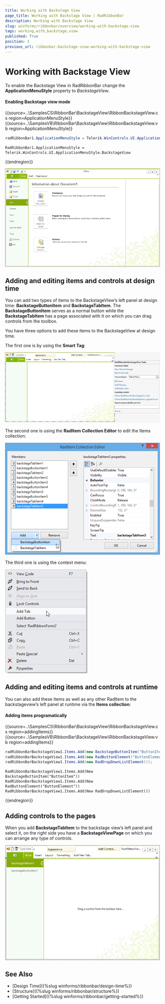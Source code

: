 ```yaml
---
title: Working with Backstage View
page_title: Working with Backstage View | RadRibbonBar
description: Working with Backstage View
slug: winforms/ribbonbar/overview/working-with-backstage-view
tags: working,with,backstage,view
published: True
position: 1
previous_url: ribbonbar-backstage-view-working-with-backstage-view
---
```


# Working with Backstage View

To enable the Backstage View in RadRibbonBar change the __ApplicationMenuStyle__ property to *BackstageView*.

#### Enabling Backstage view mode

{{source=..\SamplesCS\RibbonBar\BackstageView\RibbonBackstageView.cs region=ApplicationMenuStyle}} 
{{source=..\SamplesVB\RibbonBar\BackstageView\RibbonBackstageView.vb region=ApplicationMenuStyle}} 

````C#
radRibbonBar1.ApplicationMenuStyle = Telerik.WinControls.UI.ApplicationMenuStyle.BackstageView;

````
````VB.NET
RadRibbonBar1.ApplicationMenuStyle = Telerik.WinControls.UI.ApplicationMenuStyle.BackstageView

````

{{endregion}}

![ribbonbar-backstage-view-working-with-backstage-view 001](images/ribbonbar-backstage-view-working-with-backstage-view001.png)

## Adding and editing items and controls at design time

You can add two types of items to the BackstageVIew’s left panel at design time: __BackstageButtonItem__ and __BackstageTabItem__. The __BackstageButtonItem__ serves as a normal button while the __BackstageTabItem__ has a page associated with it on which you can drag controls from the toolbox.

You have three options to add these items to the BackstageView at design time.

The first one is by using the __Smart Tag__:

![ribbonbar-backstage-view-working-with-backstage-view 002](images/ribbonbar-backstage-view-working-with-backstage-view002.png)

The second one is using the __RadItem Collection Editor__ to edit the Items collection:

![ribbonbar-backstage-view-working-with-backstage-view 003](images/ribbonbar-backstage-view-working-with-backstage-view003.png)

The third one is using the context menu:

![ribbonbar-backstage-view-working-with-backstage-view 004](images/ribbonbar-backstage-view-working-with-backstage-view004.png)

## Adding and editing items and controls at runtime

You can also add these items as well as any other RadItem to the backstageview’s left panel at runtime via the __Items collection__:

#### Adding items programatically

{{source=..\SamplesCS\RibbonBar\BackstageView\RibbonBackstageView.cs region=addingItems}} 
{{source=..\SamplesVB\RibbonBar\BackstageView\RibbonBackstageView.vb region=addingItems}} 

````C#
radRibbonBarBackstageView1.Items.Add(new BackstageButtonItem("ButtonItem"));
radRibbonBarBackstageView1.Items.Add(new RadButtonElement("ButtonElement"));
radRibbonBarBackstageView1.Items.Add(new RadDropDownListElement());

````
````VB.NET
RadRibbonBarBackstageView1.Items.Add(New BackstageButtonItem("ButtonItem"))
RadRibbonBarBackstageView1.Items.Add(New RadButtonElement("ButtonElement"))
RadRibbonBarBackstageView1.Items.Add(New RadDropDownListElement())

````

{{endregion}}

## Adding controls to the pages

When you add __BackstageTabItem__ to the backstage view’s left panel and select it, on the right side you have a __BackstageViewPage__ on which you can arrange any type of controls.

![ribbonbar-backstage-view-working-with-backstage-view 005](images/ribbonbar-backstage-view-working-with-backstage-view005.png)

## See Also

* [Design Time]({%slug winforms/ribbonbar/design-time%})
* [Structure]({%slug winforms/ribbonbar/structure%})
* [Getting Started]({%slug winforms/ribbonbar/getting-started%})